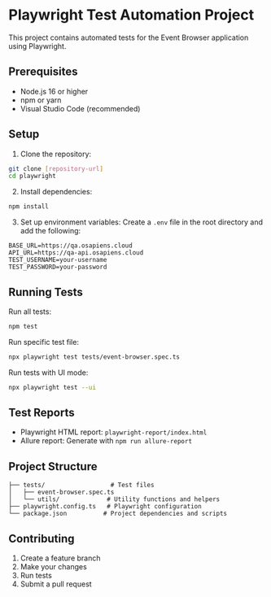 # Playwright Test Automation Project

This project contains automated tests for the Event Browser application using Playwright.

## Prerequisites

- Node.js 16 or higher
- npm or yarn
- Visual Studio Code (recommended)

## Setup

1. Clone the repository:
```bash
git clone [repository-url]
cd playwright
```

2. Install dependencies:
```bash
npm install
```

3. Set up environment variables:
Create a `.env` file in the root directory and add the following:
```env
BASE_URL=https://qa.osapiens.cloud
API_URL=https://qa-api.osapiens.cloud
TEST_USERNAME=your-username
TEST_PASSWORD=your-password
```

## Running Tests

Run all tests:
```bash
npm test
```

Run specific test file:
```bash
npx playwright test tests/event-browser.spec.ts
```

Run tests with UI mode:
```bash
npx playwright test --ui
```

## Test Reports

- Playwright HTML report: `playwright-report/index.html`
- Allure report: Generate with `npm run allure-report`

## Project Structure

```
├── tests/                  # Test files
│   ├── event-browser.spec.ts
│   └── utils/             # Utility functions and helpers
├── playwright.config.ts   # Playwright configuration
└── package.json          # Project dependencies and scripts
```

## Contributing

1. Create a feature branch
2. Make your changes
3. Run tests
4. Submit a pull request
